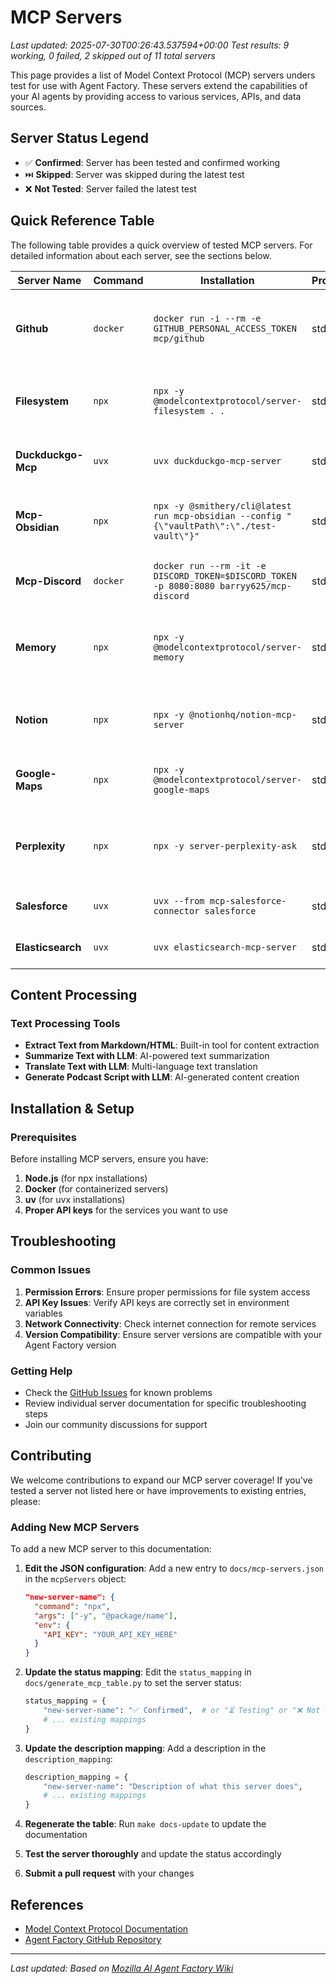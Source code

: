 # MCP Servers


*Last updated: 2025-07-30T00:26:43.537594+00:00*
*Test results: 9 working, 0 failed, 2 skipped out of 11 total servers*

This page provides a list of Model Context Protocol (MCP) servers unders test for use with Agent Factory. These servers extend the capabilities of your AI agents by providing access to various services, APIs, and data sources.

## Server Status Legend

- ✅ **Confirmed**: Server has been tested and confirmed working
- ⏭️ **Skipped**: Server was skipped during the latest test
- ❌ **Not Tested**: Server failed the latest test

## Quick Reference Table

The following table provides a quick overview of tested MCP servers. For detailed information about each server, see the sections below.

<!-- MCP_SERVERS_TABLE_START -->
| Server Name | Command | Installation | Protocol | Tested | Status | Description |
| --- | --- | --- | --- | --- | --- | --- |
| **Github** | `docker` | `docker run -i --rm -e GITHUB_PERSONAL_ACCESS_TOKEN mcp/github` | stdio | ⏭️ | ⏭️ Skipped | GitHub integration for repository management, issues, and code search |
| **Filesystem** | `npx` | `npx -y @modelcontextprotocol/server-filesystem . .` | stdio | ✅ | ✅ Confirmed | Local file system operations and management |
| **Duckduckgo-Mcp** | `uvx` | `uvx duckduckgo-mcp-server` | stdio | ✅ | ✅ Confirmed | Web search capabilities using DuckDuckGo |
| **Mcp-Obsidian** | `npx` | `npx -y @smithery/cli@latest run mcp-obsidian --config "{\"vaultPath\":\"./test-vault\"}"` | stdio | ✅ | ✅ Confirmed | Obsidian vault integration for note management |
| **Mcp-Discord** | `docker` | `docker run --rm -it -e DISCORD_TOKEN=$DISCORD_TOKEN -p 8080:8080 barryy625/mcp-discord` | stdio | ⏭️ | ⏭️ Skipped | Discord messaging and server management |
| **Memory** | `npx` | `npx -y @modelcontextprotocol/server-memory` | stdio | ✅ | ✅ Confirmed | Memory management and persistence for MCP servers |
| **Notion** | `npx` | `npx -y @notionhq/notion-mcp-server` | stdio | ✅ | ✅ Confirmed | Notion workspace integration for page management |
| **Google-Maps** | `npx` | `npx -y @modelcontextprotocol/server-google-maps` | stdio | ✅ | ✅ Confirmed | Google Maps integration for location services |
| **Perplexity** | `npx` | `npx -y server-perplexity-ask` | stdio | ✅ | ✅ Confirmed | AI-powered search and information retrieval using Perplexity |
| **Salesforce** | `uvx` | `uvx --from mcp-salesforce-connector salesforce` | stdio | ✅ | ✅ Confirmed | Salesforce CRM integration |
| **Elasticsearch** | `uvx` | `uvx elasticsearch-mcp-server` | stdio | ✅ | ✅ Confirmed | Elasticsearch search and analytics |
<!-- MCP_SERVERS_TABLE_END -->

## Content Processing

### Text Processing Tools
- **Extract Text from Markdown/HTML**: Built-in tool for content extraction
- **Summarize Text with LLM**: AI-powered text summarization
- **Translate Text with LLM**: Multi-language text translation
- **Generate Podcast Script with LLM**: AI-generated content creation

## Installation & Setup

### Prerequisites

Before installing MCP servers, ensure you have:

1. **Node.js** (for npx installations)
2. **Docker** (for containerized servers)
3. **uv** (for uvx installations)
4. **Proper API keys** for the services you want to use


## Troubleshooting

### Common Issues

1. **Permission Errors**: Ensure proper permissions for file system access
2. **API Key Issues**: Verify API keys are correctly set in environment variables
3. **Network Connectivity**: Check internet connection for remote services
4. **Version Compatibility**: Ensure server versions are compatible with your Agent Factory version

### Getting Help

- Check the [GitHub Issues](https://github.com/mozilla-ai/agent-factory/issues) for known problems
- Review individual server documentation for specific troubleshooting steps
- Join our community discussions for support

## Contributing

We welcome contributions to expand our MCP server coverage! If you've tested a server not listed here or have improvements to existing entries, please:

### Adding New MCP Servers

To add a new MCP server to this documentation:

1. **Edit the JSON configuration**: Add a new entry to `docs/mcp-servers.json` in the `mcpServers` object:
   ```json
   "new-server-name": {
     "command": "npx",
     "args": ["-y", "@package/name"],
     "env": {
       "API_KEY": "YOUR_API_KEY_HERE"
     }
   }
   ```

2. **Update the status mapping**: Edit the `status_mapping` in `docs/generate_mcp_table.py` to set the server status:
   ```python
   status_mapping = {
       "new-server-name": "✅ Confirmed",  # or "⏳ Testing" or "❌ Not Tested"
       # ... existing mappings
   }
   ```

3. **Update the description mapping**: Add a description in the `description_mapping`:
   ```python
   description_mapping = {
       "new-server-name": "Description of what this server does",
       # ... existing mappings
   }
   ```

4. **Regenerate the table**: Run `make docs-update` to update the documentation

5. **Test the server thoroughly** and update the status accordingly

6. **Submit a pull request** with your changes

## References

- [Model Context Protocol Documentation](https://modelcontextprotocol.io/)
- [Agent Factory GitHub Repository](https://github.com/mozilla-ai/agent-factory)

---

*Last updated: Based on [Mozilla AI Agent Factory Wiki](https://github.com/mozilla-ai/agent-factory/wiki/MCP-servers-under-test)*
